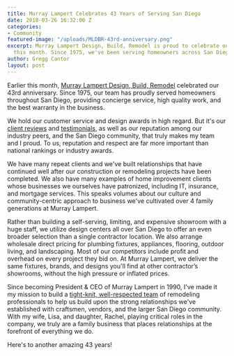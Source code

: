 ```yaml
---
title: Murray Lampert Celebrates 43 Years of Serving San Diego
date: 2018-03-26 16:32:00 Z
categories:
- Community
featured-image: "/uploads/MLDBR-43rd-anniversary.png"
excerpt: Murray Lampert Design, Build, Remodel is proud to celebrate our 43rd anniversary
  this month. Since 1975, we've been serving homeowners across San Diego.
author: Gregg Cantor
layout: post
---
```


Earlier this month, [Murray Lampert Design, Build, Remodel](/) celebrated our 43rd anniversary. Since 1975, our team has proudly served homeowners throughout San Diego, providing concierge service, high quality work, and the best warranty in the business.

We hold our customer service and design awards in high regard. But it's our [client reviews](/reviews) and [testimonials](/testimonials), as well as our reputation among our industry peers, and the San Diego community, that truly makes my team and I proud. To us, reputation and respect are far more important than national rankings or industry awards.

We have many repeat clients and we've built relationships that have continued well after our construction or remodeling projects have been completed. We also have many examples of home improvement clients whose businesses we ourselves have patronized, including IT, insurance, and mortgage services. This speaks volumes about our culture and community-centric approach to business we've cultivated over 4 family generations at Murray Lampert.

Rather than building a self-serving, limiting, and expensive showroom with a huge staff, we utilize design centers all over San Diego to offer an even broader selection than a single contractor location. We also arrange wholesale direct pricing for plumbing fixtures, appliances, flooring, outdoor living, and landscaping. Most of our competitors include profit and overhead on every project they bid on. At Murray Lampert, we deliver the same fixtures, brands, and designs you'll find at other contractor’s showrooms, without the high pressure or inflated prices.

Since becoming President & CEO of Murray Lampert in 1990, I've made it my mission to build a [tight-knit, well-respected team](about-murray-lampert-design-build-remodel#team-members) of remodeling professionals to help us build upon the strong relationships we've established with craftsmen, vendors, and the larger San Diego community. With my wife, Lisa, and daughter, Rachel, playing critical roles in the company, we truly are a family business that places relationships at the forefront of everything we do.

Here's to another amazing 43 years!